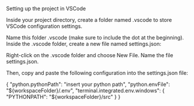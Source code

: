 Setting up the project in VSCode

Inside your project directory, create a folder named .vscode to store VSCode configuration settings.

Name this folder .vscode (make sure to include the dot at the beginning).
Inside the .vscode folder, create a new file named settings.json:

Right-click on the .vscode folder and choose New File.
Name the file settings.json.

Then, copy and paste the following configuration into the settings.json file:

{
    "python.pythonPath": "insert your python path",
    "python.envFile": "${workspaceFolder}/.env",
    "terminal.integrated.env.windows": {
        "PYTHONPATH": "${workspaceFolder}/src"
    }
}
